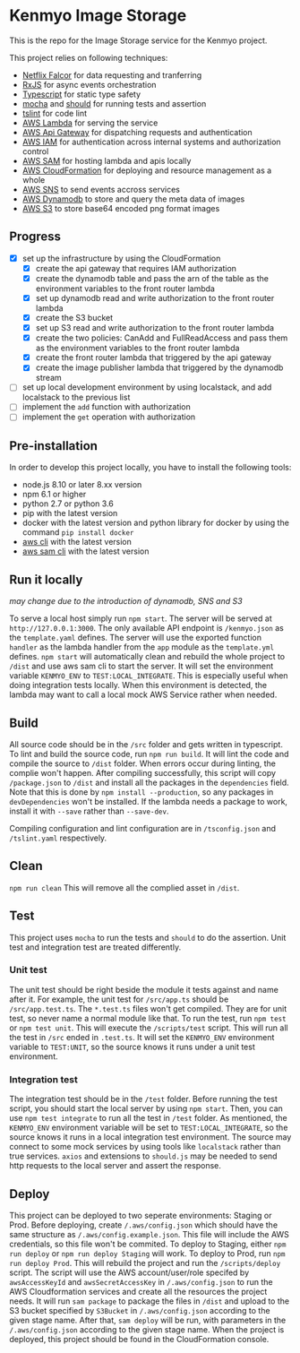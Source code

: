 # Kenmyo Image Storage

This is the repo for the Image Storage service for the Kenmyo project.

This project relies on following techniques:

* [Netflix Falcor](http://netflix.github.io/falcor/) for data requesting and tranferring
* [RxJS](https://rxjs-dev.firebaseapp.com/) for async events orchestration
* [Typescript](https://www.typescriptlang.org/) for static type safety
* [mocha](https://mochajs.org/) and [should](https://shouldjs.github.io/) for running tests and assertion
* [tslint](https://palantir.github.io/tslint/) for code lint
* [AWS Lambda](https://docs.aws.amazon.com/lambda/latest/dg/welcome.html) for serving the service
* [AWS Api Gateway](https://docs.aws.amazon.com/apigateway/latest/developerguide/welcome.html) for dispatching requests and authentication
* [AWS IAM](https://docs.aws.amazon.com/IAM/latest/UserGuide/introduction.html) for authentication across internal systems and authorization control
* [AWS SAM](https://github.com/awslabs/serverless-application-model) for hosting lambda and apis locally
* [AWS CloudFormation](https://docs.aws.amazon.com/AWSCloudFormation/latest/UserGuide/Welcome.html) for deploying and resource management as a whole
* [AWS SNS](https://docs.aws.amazon.com/sns/latest/dg/welcome.html) to send events accross services
* [AWS Dynamodb](https://docs.aws.amazon.com/amazondynamodb/latest/developerguide/Introduction.html) to store and query the meta data of images
* [AWS S3](https://docs.aws.amazon.com/AmazonS3/latest/dev/Welcome.html) to store base64 encoded png format images

## Progress

- [x] set up the infrastructure by using the CloudFormation
  - [x] create the api gateway that requires IAM authorization
  - [x] create the dynamodb table and pass the arn of the table as the environment variables to the front router lambda
  - [x] set up dynamodb read and write authorization to the front router lambda
  - [x] create the S3 bucket
  - [x] set up S3 read and write authorization to the front router lambda
  - [x] create the two policies: CanAdd and FullReadAccess and pass them as the environment variables to the front router lambda
  - [x] create the front router lambda that triggered by the api gateway
  - [x] create the image publisher lambda that triggered by the dynamodb stream
- [ ] set up local development environment by using localstack, and add localstack to the previous list
- [ ] implement the `add` function with authorization
- [ ] implement the `get` operation with authorization

## Pre-installation

In order to develop this project locally, you have to install the following tools:

* node.js 8.10 or later 8.xx version
* npm 6.1 or higher
* python 2.7 or python 3.6
* pip with the latest version
* docker with the latest version and python library for docker by using the command `pip install docker`
* [aws cli](https://docs.aws.amazon.com/cli/latest/userguide/installing.html) with the latest version
* [aws sam cli](https://github.com/awslabs/aws-sam-cli) with the latest version

## Run it locally

*may change due to the introduction of dynamodb, SNS and S3*

To serve a local host simply run `npm start`. The server will be served at `http://127.0.0.1:3000`.
The only available API endpoint is `/kenmyo.json` as the `template.yaml` defines.
The server will use the exported function `handler` as the lambda handler from the `app` module as the `template.yml` defines.
`npm start` will automatically clean and rebuild the whole project to `/dist` and use aws sam cli to start the server.
It will set the environment variable `KENMYO_ENV` to `TEST:LOCAL_INTEGRATE`. This is especially useful when doing integration tests locally. When this environment is detected, the lambda may want to call a local mock AWS Service rather when needed.

## Build

All source code should be in the `/src` folder and gets written in typescript. To lint and build the source code, run `npm run build`. It will lint the code and compile the source to `/dist` folder. When errors occur during linting, the complie won't happen.
After compiling successfully, this script will copy `/package.json` to `/dist` and install all the packages in the `dependencies` field.
Note that this is done by `npm install --production`, so any packages in `devDependencies` won't be installed.  If the lambda needs a package to work, install it with `--save` rather than `--save-dev`.

Compiling configuration and lint configuration are in `/tsconfig.json` and `/tslint.yaml` respectively.

## Clean

`npm run clean`
This will remove all the complied asset in `/dist`.

## Test

This project uses `mocha` to run the tests and `should` to do the assertion. Unit test and integration test are treated differently.

### Unit test

The unit test should be right beside the module it tests against and name after it.
For example, the unit test for `/src/app.ts` should be `/src/app.test.ts`. The `*.test.ts` files won't get compiled. They are for unit test, so never name a normal module like that.
To run the test, run `npm test` or `npm test unit`. This will execute the `/scripts/test` script.
This will run all the test in `/src` ended in `.test.ts`. It will set the `KENMYO_ENV` environment variable to `TEST:UNIT`, so the source knows it runs under a unit test environment.

### Integration test

The integration test should be in the `/test` folder.
Before running the test script, you should start the local server by using `npm start`. Then, you can use `npm test integrate` to run all the test in `/test` folder.
As mentioned, the `KENMYO_ENV` environment variable will be set to `TEST:LOCAL_INTEGRATE`, so the source knows it runs in a local integration test environment.
The source may connect to some mock services by using tools like `localstack` rather than true services.
`axios` and extensions to `should.js` may be needed to send http requests to the local server and assert the response.

## Deploy

This project can be deployed to two seperate environments: Staging or Prod.
Before deploying, create `/.aws/config.json` which should have the same structure as `/.aws/config.example.json`. This file will include the AWS credentials, so this file won't be commited.
To deploy to Staging, either `npm run deploy` or `npm run deploy Staging` will work.
To deploy to Prod, run `npm run deploy Prod`.
This will rebuild the project and run the `/scripts/deploy` script.
The script will use the AWS account/user/role specifed by `awsAccessKeyId` and `awsSecretAccessKey` in `/.aws/config.json` to run the AWS Cloudformation services and create all the resources the project needs.
It will run `sam package` to package the files in `/dist` and upload to the S3 bucket specified by `S3Bucket` in `/.aws/config.json` according to the given stage name.
After that, `sam deploy` will be run, with parameters in the `/.aws/config.json` according to the given stage name.
When the project is deployed, this project should be found in the CloudFormation console.
